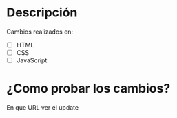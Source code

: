 # Descripción
Cambios realizados en:
- [ ] HTML
- [ ] CSS
- [ ] JavaScript

# ¿Como probar los cambios?
En que URL ver el update

